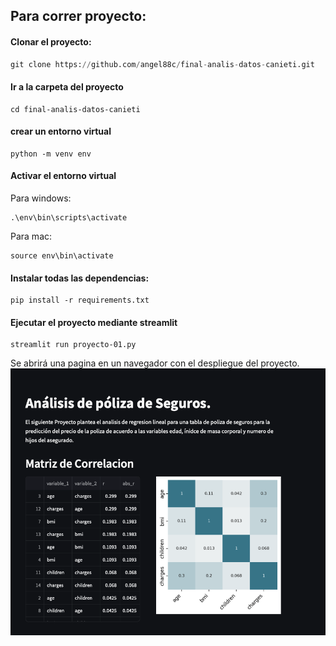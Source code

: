 ## Para correr proyecto:

#### Clonar el proyecto:
```python
git clone https://github.com/angel88c/final-analis-datos-canieti.git

```

#### Ir a la carpeta del proyecto

```
cd final-analis-datos-canieti
```

#### crear un entorno virtual
```
python -m venv env
```

#### Activar el entorno virtual
Para windows:
```
.\env\bin\scripts\activate
```

Para mac:
```
source env\bin\activate
```

#### Instalar todas las dependencias:
```
pip install -r requirements.txt
```


#### Ejecutar el proyecto mediante streamlit
```
streamlit run proyecto-01.py
```

Se abrirá una pagina en un navegador con el despliegue del proyecto.
![image](img/image-01.png)

